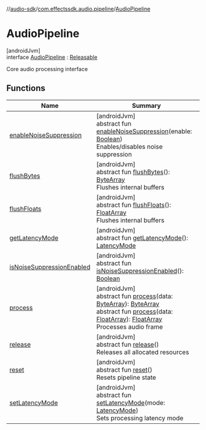 //[audio-sdk](../../../index.md)/[com.effectssdk.audio.pipeline](../index.md)/[AudioPipeline](index.md)

# AudioPipeline

[androidJvm]\
interface [AudioPipeline](index.md) : [Releasable](../-releasable/index.md)

Core audio processing interface

## Functions

| Name                                                         | Summary                                                                                                                                                                                                                                                                                                                                                                                                                                                                                                   |
|--------------------------------------------------------------|-----------------------------------------------------------------------------------------------------------------------------------------------------------------------------------------------------------------------------------------------------------------------------------------------------------------------------------------------------------------------------------------------------------------------------------------------------------------------------------------------------------|
| [enableNoiseSuppression](enable-noise-suppression.md)        | [androidJvm]<br>abstract fun [enableNoiseSuppression](enable-noise-suppression.md)(enable: [Boolean](https://kotlinlang.org/api/core/kotlin-stdlib/kotlin/-boolean/index.html))<br>Enables/disables noise suppression                                                                                                                                                                                                                                                                                     |
| [flushBytes](flush-bytes.md)                                 | [androidJvm]<br>abstract fun [flushBytes](flush-bytes.md)(): [ByteArray](https://kotlinlang.org/api/core/kotlin-stdlib/kotlin/-byte-array/index.html)<br>Flushes internal buffers                                                                                                                                                                                                                                                                                                                         |
| [flushFloats](flush-floats.md)                               | [androidJvm]<br>abstract fun [flushFloats](flush-floats.md)(): [FloatArray](https://kotlinlang.org/api/core/kotlin-stdlib/kotlin/-float-array/index.html)<br>Flushes internal buffers                                                                                                                                                                                                                                                                                                                     |
| [getLatencyMode](get-latency-mode.md)                        | [androidJvm]<br>abstract fun [getLatencyMode](get-latency-mode.md)(): [LatencyMode](../-latency-mode/index.md)                                                                                                                                                                                                                                                                                                                                                                                            |
| [isNoiseSuppressionEnabled](is-noise-suppression-enabled.md) | [androidJvm]<br>abstract fun [isNoiseSuppressionEnabled](is-noise-suppression-enabled.md)(): [Boolean](https://kotlinlang.org/api/core/kotlin-stdlib/kotlin/-boolean/index.html)                                                                                                                                                                                                                                                                                                                          |
| [process](process.md)                                        | [androidJvm]<br>abstract fun [process](process.md)(data: [ByteArray](https://kotlinlang.org/api/core/kotlin-stdlib/kotlin/-byte-array/index.html)): [ByteArray](https://kotlinlang.org/api/core/kotlin-stdlib/kotlin/-byte-array/index.html)<br>abstract fun [process](process.md)(data: [FloatArray](https://kotlinlang.org/api/core/kotlin-stdlib/kotlin/-float-array/index.html)): [FloatArray](https://kotlinlang.org/api/core/kotlin-stdlib/kotlin/-float-array/index.html)<br>Processes audio frame |
| [release](../-releasable/release.md)                         | [androidJvm]<br>abstract fun [release](../-releasable/release.md)()<br>Releases all allocated resources                                                                                                                                                                                                                                                                                                                                                                                                   |
| [reset](reset.md)                                            | [androidJvm]<br>abstract fun [reset](reset.md)()<br>Resets pipeline state                                                                                                                                                                                                                                                                                                                                                                                                                                 |
| [setLatencyMode](set-latency-mode.md)                        | [androidJvm]<br>abstract fun [setLatencyMode](set-latency-mode.md)(mode: [LatencyMode](../-latency-mode/index.md))<br>Sets processing latency mode                                                                                                                                                                                                                                                                                                                                                        |